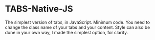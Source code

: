 # TABS-Native-JS

The simplest version of tabs, in JavaScript. Minimum code. You need to change the class name of your tabs and your content. Style can also be done in your own way, I made the simplest option, for clarity.
